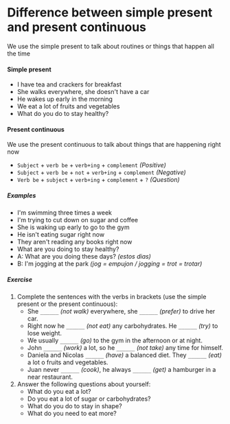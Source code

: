 # Difference between simple present and present continuous
We use the simple present to talk about routines or things that happen all the time

#### Simple present
- I have tea and crackers for breakfast
- She walks everywhere, she doesn't have a car
- He wakes up early in the morning
- We eat a lot of fruits and vegetables
- What do you do to stay healthy?

#### Present continuous
We use the present continuous to talk about things that are happening right now

- `Subject` + `verb be` + `verb+ing` + `complement` _(Positive)_
- `Subject` + `verb be` + `not` + `verb+ing` + `complement` _(Negative)_
- `Verb be` + `subject` + `verb+ing` + `complement` + `?` _(Question)_

##### Examples
- I'm swimming three times a week
- I'm trying to cut down on sugar and coffee
- She is waking up early to go to the gym
- He isn't eating sugar right now
- They aren't reading any books right now
- What are you doing to stay healthy?
- A: What are you doing these days? _(estos dias)_
- B: I'm jogging at the park _(jog = empujon / jogging = trot = trotar)_

##### Exercise
1. Complete the sentences with the verbs in brackets (use the simple present or the present continuous):
   - She `______` _(not walk)_ everywhere, she `______` _(prefer)_ to drive her car.
   - Right now he `______` _(not eat)_ any carbohydrates. He `______` _(try)_ to lose weight.
   - We usually `______` _(go)_ to the gym in the afternoon or at night.
   - John `______` _(work)_ a lot, so he `______` _(not take)_ any time for himself.
   - Daniela and Nicolas `______` _(have)_ a balanced diet. They `______` _(eat)_ a lot o fruits and vegetables.
   - Juan never `______` _(cook)_, he always `______` _(get)_ a hamburger in a near restaurant.
1. Answer the following questions about yourself:
   - What do you eat a lot?
   - Do you eat a lot of sugar or carbohydrates?
   - What do you do to stay in shape?
   - What do you need to eat more?
